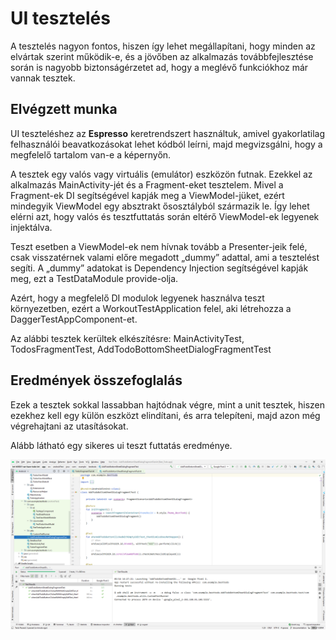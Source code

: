 ﻿# UI tesztelés
A tesztelés nagyon fontos, hiszen így lehet megállapítani, hogy minden az elvártak szerint működik-e, és a jövőben az alkalmazás továbbfejlesztése során is nagyobb biztonságérzetet ad, hogy a meglévő funkciókhoz már vannak tesztek.

## Elvégzett munka
UI teszteléshez az **Espresso** keretrendszert használtuk, amivel gyakorlatilag felhasználói beavatkozásokat lehet kódból leírni, majd megvizsgálni, hogy a megfelelő tartalom van-e a képernyőn.

A tesztek egy valós vagy virtuális (emulátor) eszközön futnak. Ezekkel az alkalmazás MainActivity-jét és a Fragment-eket tesztelem. Mivel a Fragment-ek DI segítségével kapják meg a ViewModel-jüket, ezért mindegyik ViewModel egy absztrakt ősosztályból származik le. Így lehet elérni azt, hogy valós és tesztfuttatás során eltérő ViewModel-ek legyenek injektálva.

Teszt esetben a ViewModel-ek nem hívnak tovább a Presenter-jeik felé, csak visszatérnek valami előre megadott „dummy” adattal, ami a tesztelést segíti. A „dummy” adatokat is Dependency Injection segítségével kapják meg, ezt a TestDataModule provide-olja.

Azért, hogy a megfelelő DI modulok legyenek használva teszt környezetben, ezért a WorkoutTestApplication felel, aki létrehozza a DaggerTestAppComponent-et.

Az alábbi tesztek kerültek elkészítésre: MainActivityTest, TodosFragmentTest, AddTodoBottomSheetDialogFragmentTest

## Eredmények összefoglalás
Ezek a tesztek sokkal lassabban hajtódnak végre, mint a unit tesztek, hiszen ezekhez  kell egy külön eszközt elindítani, és arra telepíteni, majd azon még végrehajtani az utasításokat.

Alább látható egy sikeres ui teszt futtatás eredménye.

![Successful test](images/Successful_Test.png)
